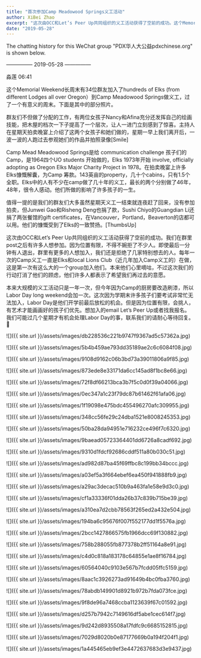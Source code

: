 ```yaml
---
title: "首次参加Camp Meadowood Springs义工活动"
author: XiBei Zhao
excerpt: "这次由OCC和Let’s Peer Up共同组织的义工活动获得了空前的成功。这个Memorial Weekend长周末有34位群友加入了hundreds of Elks (from different Lodges all over Oregon）到Camp Meadowood Springs做义工，过了一个有意义的周末。每年一次的Camp义工一直是Elks和local Lions Club（近几年加入Camp义工的）在做，这是第一次有这么大的一个group加入他们。"
date: "2019-05-28"
---
```


The chatting history for this WeChat group "PDX华人大公益pdxchinese.org" is shown below.

—————  2019-05-28  —————


淼莲  06:41

这个Memorial Weekend长周末有34位群友加入了hundreds of Elks (from different Lodges all over Oregon）到Camp Meadowood Springs做义工，过了一个有意义的周末。下面是其中的部分照片。

群友们不但做了分配的工作，有两位女孩子Nancy和Afina充分还发挥自己的绘画技能，把木屋的档次一下子提高了一个层次，让人一进门立刻感到了惊喜。主持人在星期天拍卖晚宴上介绍了这两个女孩子和她们做的，星期一早上我们离开后，一波一波的人跑过去参观她们的作品并拍照录像[Smile]

Camp Mead Meadowood Springs是给 communication challenge 孩子们的Camp，是1964四个UO students 开始做的，Elks 1973年开始 involve, officially adopting as Oregon Elks Major Charity Project in 1978。在拍卖晚宴上许多Elks慷慨解囊，为Camp 筹款。143英亩的property，几十个cabins，只有1.5个全职。Elks中的人有不少在camp做了几十年的义工，最长的两个分别做了46年，48年，很令人感动。他们所做的影响了许多孩子的一生。

值得一提的是我们的群友们大多虽然星期天义工一结束就连夜赶了回来，没有参加拍卖，但Junwei Gao和Risheng Deng也捐了款，Sushi Chiyo的Guangdian Li还捐了两张餐馆的gift certificates，在Vancouver，Portland，Beaverton的店都可以用。他们的慷慨受到了Elks的一致赞扬。[ThumbsUp]

这次由OCC和Let’s Peer Up共同组织的义工活动获得了空前的成功。我们在群里post之后有许多人想参加。因为位置有限，不得不婉拒了不少人。即使最后一分钟有人退出，群里有更多的人想加入，我们还是拒绝了几家特别想去的人。每年一次的Camp义工一直是Elks和local Lions Club（近几年加入Camp义工的）在做，这是第一次有这么大的一个group加入他们。本来他们心里嘀咕，不过这次我们的行动打消了他们的顾虑，他们许多人都表示了希望我们再过去的意愿。

本来大规模的义工活动只是一年一次，但今年因为Camp的厨房要改造刷漆，所以Labor Day long weekend会加一次。这次因为学期末许多孩子们要考试非常忙无法加入，Labor Day是他们开学前最后放松的机会。但是因为位置有限，会挑人，有艺术才能画画好的孩子们优先。想加入的email Let’s Peer Up或者找我报名。我们可能过几个星期才有机会处理Labor Day的事，联系我们的请耐心等待回复。🙏

![]({{ site.url }}/assets/images/db228536c221b9747f9367ad5c57362a.jpg)

![]({{ site.url }}/assets/images/5b4b459ae793dd35189ae2c6c6084f08.jpg)

![]({{ site.url }}/assets/images/9108d9162c06b3bd73a39011806a9f85.jpg)

![]({{ site.url }}/assets/images/873ede8e33171da6cc145ad8f1bc8e66.jpg)

![]({{ site.url }}/assets/images/72f8df66213bca3b7f5c0d0f39a04066.jpg)

![]({{ site.url }}/assets/images/0ec347a1c23f79dc87b61462f61afa06.jpg)

![]({{ site.url }}/assets/images/1f19098e475bdc455496270afc309955.jpg)

![]({{ site.url }}/assets/images/348cc56fe29c24dba1521e8008245353.jpg)

![]({{ site.url }}/assets/images/50ba28da94951e716232ce496f7c6320.jpg)

![]({{ site.url }}/assets/images/9baead05723364401dd6726a8cadf692.jpg)

![]({{ site.url }}/assets/images/9310d1fdcf92686cddf511a80b030c51.jpg)

![]({{ site.url }}/assets/images/ad982d87ba45f69ffbc8c199bb34bccc.jpg)

![]({{ site.url }}/assets/images/a03ef5a3f664ebef6ea450f941888fb9.jpg)

![]({{ site.url }}/assets/images/a29ac3decac510b9a463fa1e58e9d3c0.jpg)

![]({{ site.url }}/assets/images/cf1a33336f01dda26b37c839b715be39.jpg)

![]({{ site.url }}/assets/images/a310ea7d2cbb78563f265ed2a432e504.jpg)

![]({{ site.url }}/assets/images/194ba6c95676f007f552177dd1f5576a.jpg)

![]({{ site.url }}/assets/images/2bcc1427866575fb1966dcc69f130882.jpg)

![]({{ site.url }}/assets/images/758b288055fb877378b2ff51164a8e91.jpg)

![]({{ site.url }}/assets/images/c4d0c818a183178c64855e1ae8f16784.jpg)

![]({{ site.url }}/assets/images/60564040c9103e567b7fcdd05ffc5159.jpg)

![]({{ site.url }}/assets/images/8aac1c3926273ad91649b4bc0fba3760.jpg)

![]({{ site.url }}/assets/images/78abdb149901d8921b972b7fda073fce.jpg)

![]({{ site.url }}/assets/images/9f8de96a7468ccba1123639f67c01592.jpg)

![]({{ site.url }}/assets/images/d257b7942c7149616df5abe1cec614f7.jpg)

![]({{ site.url }}/assets/images/9d242d8935508a17fdfc9c6685152815.jpg)

![]({{ site.url }}/assets/images/7029d8020b0e87177669b0a194f204f1.jpg)

![]({{ site.url }}/assets/images/1a445465eb9ef3e4472637683d3e9437.jpg)
